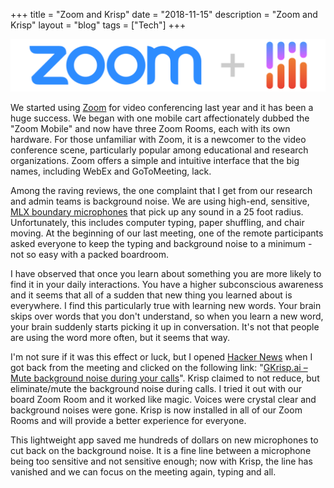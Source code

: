 +++
title = "Zoom and Krisp"
date = "2018-11-15"
description = "Zoom and Krisp"
layout = "blog"
tags = ["Tech"]
+++

<center><img src="/images/posts/zoom-and-krisp.svg" alt="Zoom and Krisp"></center>

We started using <a href="https://zoom.us" target="_blank">Zoom</a> for video conferencing last year and it has been a huge success. We began with one mobile cart affectionately dubbed the "Zoom Mobile" and now have three Zoom Rooms, each with its own hardware. For those unfamiliar with Zoom, it is a newcomer to the video conference scene, particularly popular among educational and research organizations. Zoom offers a simple and intuitive interface that the big names, including WebEx and GoToMeeting, lack.

Among the raving reviews, the one complaint that I get from our research and admin teams is background noise. We are using high-end, sensitive, <a href="https://smile.amazon.com/MXL-AC404-USB-Conference-Microphone/dp/B001TGTDFM/ref=sr_1_7?ie=UTF8&qid=1542331930&sr=8-7&keywords=boundary+microphone" target="_blank">MLX boundary microphones</a> that pick up any sound in a 25 foot radius. Unfortunately, this includes computer typing, paper shuffling, and chair moving. At the beginning of our last meeting, one of the remote participants asked everyone to keep the typing and background noise to a minimum - not so easy with a packed boardroom.

I have observed that once you learn about something you are more likely to find it in your daily interactions. You have a higher subconscious awareness and it seems that all of a sudden that new thing you learned about is everywhere. I find this particularly true with learning new words. Your brain skips over words that you don't understand, so when you learn a new word, your brain suddenly starts picking it up in conversation. It's not that people are using the word more often, but it seems that way.

I'm not sure if it was this effect or luck, but I opened <a href="https://news.ycombinator.com/" target="_blank">Hacker News</a> when I got back from the meeting and clicked on the following link: "<a href="https://krisp.ai/index.html" target="_blank">GKrisp.ai – Mute background noise during your calls</a>". Krisp claimed to not reduce, but eliminate/mute the background noise during calls. I tried it out with our board Zoom Room and it worked like magic. Voices were crystal clear and background noises were gone. Krisp is now installed in all of our Zoom Rooms and will provide a better experience for everyone.

This lightweight app saved me hundreds of dollars on new microphones to cut back on the background noise. It is a fine line between a microphone being too sensitive and not sensitive enough; now with Krisp, the line has vanished and we can focus on the meeting again, typing and all.
